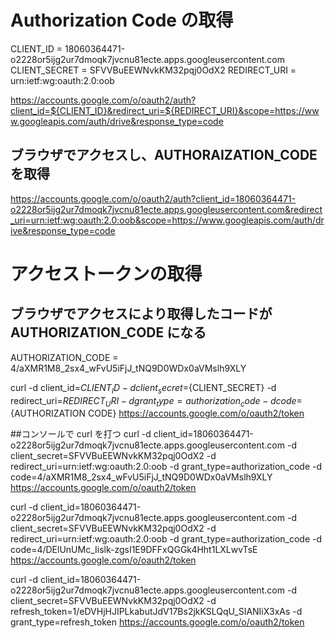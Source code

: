 # Authorization Code の取得
CLIENT_ID = 18060364471-o2228or5ijg2ur7dmoqk7jvcnu81ecte.apps.googleusercontent.com
CLIENT_SECRET = SFVVBuEEWNvkKM32pqj0OdX2
REDIRECT_URI = urn:ietf:wg:oauth:2.0:oob

https://accounts.google.com/o/oauth2/auth?client_id=${CLIENT_ID}&redirect_uri=${REDIRECT_URI}&scope=https://www.googleapis.com/auth/drive&response_type=code

## ブラウザでアクセスし、AUTHORAIZATION_CODE を取得
https://accounts.google.com/o/oauth2/auth?client_id=18060364471-o2228or5ijg2ur7dmoqk7jvcnu81ecte.apps.googleusercontent.com&redirect_uri=urn:ietf:wg:oauth:2.0:oob&scope=https://www.googleapis.com/auth/drive&response_type=code

# アクセストークンの取得
## ブラウザでアクセスにより取得したコードが AUTHORIZATION_CODE になる
AUTHORIZATION_CODE = 4/aXMR1M8_2sx4_wFvU5iFjJ_tNQ9D0WDx0aVMslh9XLY

curl -d client_id=${CLIENT_ID} -d client_secret=${CLIENT_SECRET} -d redirect_uri=${REDIRECT_URI} -d grant_type=authorization_code -d code=${AUTHORIZATION CODE} https://accounts.google.com/o/oauth2/token

##コンソールで curl を打つ
curl -d client_id=18060364471-o2228or5ijg2ur7dmoqk7jvcnu81ecte.apps.googleusercontent.com -d client_secret=SFVVBuEEWNvkKM32pqj0OdX2 -d redirect_uri=urn:ietf:wg:oauth:2.0:oob -d grant_type=authorization_code -d code=4/aXMR1M8_2sx4_wFvU5iFjJ_tNQ9D0WDx0aVMslh9XLY https://accounts.google.com/o/oauth2/token






curl -d client_id=18060364471-o2228or5ijg2ur7dmoqk7jvcnu81ecte.apps.googleusercontent.com -d client_secret=SFVVBuEEWNvkKM32pqj0OdX2 -d redirect_uri=urn:ietf:wg:oauth:2.0:oob -d grant_type=authorization_code -d code=4/DElUnUMc_Iislk-zgsI1E9DFFxQGGk4Hht1LXLwvTsE https://accounts.google.com/o/oauth2/token

curl -d client_id=18060364471-o2228or5ijg2ur7dmoqk7jvcnu81ecte.apps.googleusercontent.com -d client_secret=SFVVBuEEWNvkKM32pqj0OdX2 -d refresh_token=1/eDVHjHJIPLkabutJdV17Bs2jkKSLQqU_SIANIiX3xAs -d grant_type=refresh_token https://accounts.google.com/o/oauth2/token



